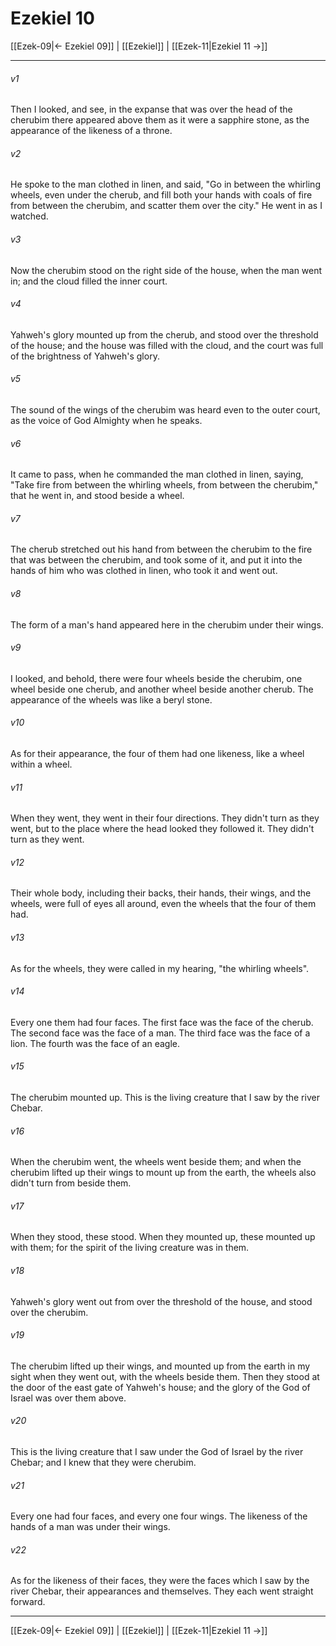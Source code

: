 # Ezekiel 10

[[Ezek-09|← Ezekiel 09]] | [[Ezekiel]] | [[Ezek-11|Ezekiel 11 →]]
***



###### v1 
Then I looked, and see, in the expanse that was over the head of the cherubim there appeared above them as it were a sapphire stone, as the appearance of the likeness of a throne. 

###### v2 
He spoke to the man clothed in linen, and said, "Go in between the whirling wheels, even under the cherub, and fill both your hands with coals of fire from between the cherubim, and scatter them over the city." He went in as I watched. 

###### v3 
Now the cherubim stood on the right side of the house, when the man went in; and the cloud filled the inner court. 

###### v4 
Yahweh's glory mounted up from the cherub, and stood over the threshold of the house; and the house was filled with the cloud, and the court was full of the brightness of Yahweh's glory. 

###### v5 
The sound of the wings of the cherubim was heard even to the outer court, as the voice of God Almighty when he speaks. 

###### v6 
It came to pass, when he commanded the man clothed in linen, saying, "Take fire from between the whirling wheels, from between the cherubim," that he went in, and stood beside a wheel. 

###### v7 
The cherub stretched out his hand from between the cherubim to the fire that was between the cherubim, and took some of it, and put it into the hands of him who was clothed in linen, who took it and went out. 

###### v8 
The form of a man's hand appeared here in the cherubim under their wings. 

###### v9 
I looked, and behold, there were four wheels beside the cherubim, one wheel beside one cherub, and another wheel beside another cherub. The appearance of the wheels was like a beryl stone. 

###### v10 
As for their appearance, the four of them had one likeness, like a wheel within a wheel. 

###### v11 
When they went, they went in their four directions. They didn't turn as they went, but to the place where the head looked they followed it. They didn't turn as they went. 

###### v12 
Their whole body, including their backs, their hands, their wings, and the wheels, were full of eyes all around, even the wheels that the four of them had. 

###### v13 
As for the wheels, they were called in my hearing, "the whirling wheels". 

###### v14 
Every one them had four faces. The first face was the face of the cherub. The second face was the face of a man. The third face was the face of a lion. The fourth was the face of an eagle. 

###### v15 
The cherubim mounted up. This is the living creature that I saw by the river Chebar. 

###### v16 
When the cherubim went, the wheels went beside them; and when the cherubim lifted up their wings to mount up from the earth, the wheels also didn't turn from beside them. 

###### v17 
When they stood, these stood. When they mounted up, these mounted up with them; for the spirit of the living creature was in them. 

###### v18 
Yahweh's glory went out from over the threshold of the house, and stood over the cherubim. 

###### v19 
The cherubim lifted up their wings, and mounted up from the earth in my sight when they went out, with the wheels beside them. Then they stood at the door of the east gate of Yahweh's house; and the glory of the God of Israel was over them above. 

###### v20 
This is the living creature that I saw under the God of Israel by the river Chebar; and I knew that they were cherubim. 

###### v21 
Every one had four faces, and every one four wings. The likeness of the hands of a man was under their wings. 

###### v22 
As for the likeness of their faces, they were the faces which I saw by the river Chebar, their appearances and themselves. They each went straight forward.

***
[[Ezek-09|← Ezekiel 09]] | [[Ezekiel]] | [[Ezek-11|Ezekiel 11 →]]
